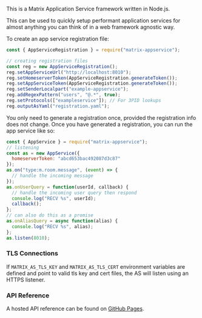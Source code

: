This is a Matrix Application Service framework written in Node.js.

This can be used to quickly setup performant application services for almost 
anything you can think of in a web framework agnostic way.

To create an app service registration file:
```javascript
const { AppServiceRegistration } = require("matrix-appservice");

// creating registration files
const reg = new AppServiceRegistration();
reg.setAppServiceUrl("http://localhost:8010");
reg.setHomeserverToken(AppServiceRegistration.generateToken());
reg.setAppServiceToken(AppServiceRegistration.generateToken());
reg.setSenderLocalpart("example-appservice");
reg.addRegexPattern("users", "@.*", true);
reg.setProtocols(["exampleservice"]); // For 3PID lookups
reg.outputAsYaml("registration.yaml");
```

You only need to generate a registration once, provided the registration info does not
change. Once you have generated a registration, you can run the app service like so:

```javascript
const { AppService } = require("matrix-appservice");
// listening
const as = new AppService({
  homeserverToken: "abcd653bac492087d3c87"
});
as.on("type:m.room.message", (event) => {
  // handle the incoming message
});
as.onUserQuery = function(userId, callback) {
  // handle the incoming user query then respond
  console.log("RECV %s", userId);
  callback();
};
// can also do this as a promise
as.onAliasQuery = async function(alias) {
  console.log("RECV %s", alias);
};
as.listen(8010);
```

### TLS Connections

If `MATRIX_AS_TLS_KEY` and `MATRIX_AS_TLS_CERT` environment variables are
defined and point to valid tls key and cert files, the AS will listen using
an HTTPS listener.

### API Reference

A hosted API reference can be found on [GitHub Pages](http://matrix-org.github.io/matrix-appservice-node/index.html).

